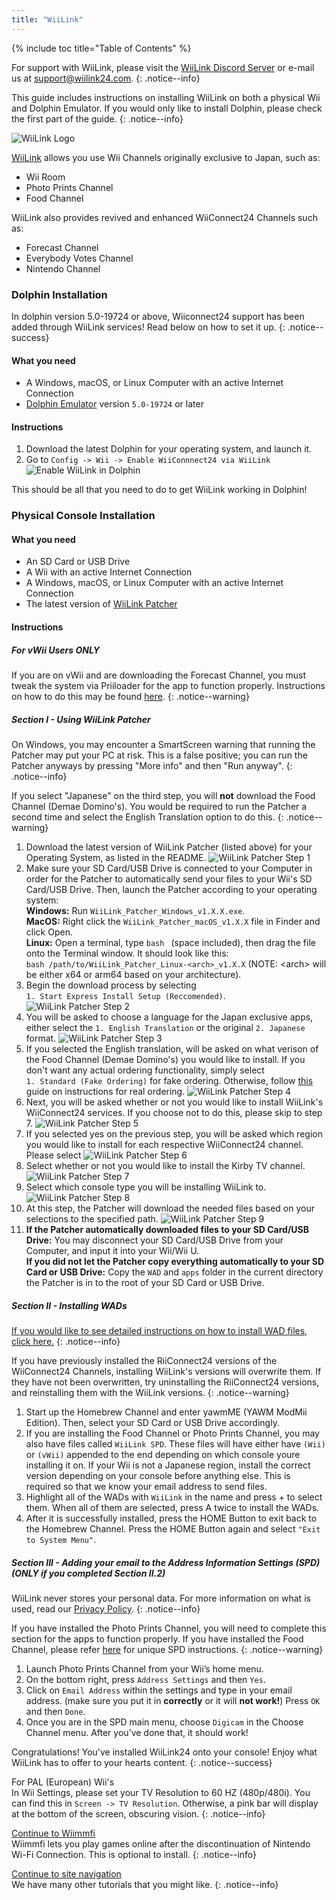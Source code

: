 ```yaml
---
title: "WiiLink"
---
```


{% include toc title="Table of Contents" %}

For support with WiiLink, please visit the [WiiLink Discord Server](https://discord.com/invite/reqUMqxu8D) or e-mail us at [support@wiilink24.com](mailto:support@wiilink24.com).
{: .notice--info}

This guide includes instructions on installing WiiLink on both a physical Wii and Dolphin Emulator. If you would only like to install Dolphin, please check the first part of the guide.
{: .notice--info}

![WiiLink Logo](/images/WiiLinkLogo.png)

[WiiLink](https://wiilink24.com/) allows you use Wii Channels originally exclusive to Japan, such as:

- Wii Room
- Photo Prints Channel
- Food Channel

WiiLink also provides revived and enhanced WiiConnect24 Channels such as:

- Forecast Channel
- Everybody Votes Channel
- Nintendo Channel

### Dolphin Installation

In dolphin version 5.0-19724 or above, Wiiconnect24 support has been added through WiiLink services! Read below on how to set it up.
{: .notice--success}

#### What you need

- A Windows, macOS, or Linux Computer with an active Internet Connection
- [Dolphin Emulator](https://dolphin-emu.org/download/) version `5.0-19724` or later

#### Instructions

1. Download the latest Dolphin for your operating system, and launch it.
2. Go to `Config -> Wii -> Enable WiiConnnect24 via WiiLink`
   ![Enable WiiLink in Dolphin](/images/Dolphin_WiiLink/enable-wiilink.png)

This should be all that you need to do to get WiiLink working in Dolphin!

### Physical Console Installation

#### What you need

- An SD Card or USB Drive
- A Wii with an active Internet Connection
- A Windows, macOS, or Linux Computer with an active Internet Connection
- The latest version of [WiiLink Patcher](https://github.com/WiiLink24/WiiLink24-Patcher/releases/latest)

#### Instructions

##### For vWii Users ONLY

If you are on vWii and are downloading the Forecast Channel, you must tweak the system via Priiloader for the app to function properly. Instructions on how to do this may be found [here](riiconnect24-vwii#section-iv---using-riiconnect24).
{: .notice--warning}

##### Section I - Using WiiLink Patcher

On Windows, you may encounter a SmartScreen warning that running the Patcher may put your PC at risk. This is a false positive; you can run the Patcher anyways by pressing "More info" and then "Run anyway".
{: .notice--info}

If you select "Japanese" on the third step, you will <b>not</b> download the Food Channel (Demae Domino's). You would be required to run the Patcher a second time and select the English Translation option to do this.
{: .notice--warning}

1. Download the latest version of WiiLink Patcher (listed above) for your Operating System, as listed in the README.
   ![WiiLink Patcher Step 1](/images/WiiLink_Patcher/1.png)
2. Make sure your SD Card/USB Drive is connected to your Computer in order for the Patcher to automatically send your files to your Wii's SD Card/USB Drive. Then, launch the Patcher according to your operating system:<br>
<b>Windows:</b> Run `WiiLink_Patcher_Windows_v1.X.X.exe`.<br>
<b>MacOS:</b> Right click the `WiiLink_Patcher_macOS_v1.X.X` file in Finder and click Open.<br>
<b>Linux:</b> Open a terminal, type `bash ` (space included), then drag the file onto the Terminal window. It should look like this: <br>`bash /path/to/WiiLink_Patcher_Linux-<arch>_v1.X.X` (NOTE: \<arch> will be either x64 or arm64 based on your architecture).
3. Begin the download process by selecting <br>`1. Start Express Install Setup (Reccomended)`.
   ![WiiLink Patcher Step 2](/images/WiiLink_Patcher/2.png)
3. You will be asked to choose a language for the Japan exclusive apps, either select the `1. English Translation` or the original `2. Japanese` format.
   ![WiiLink Patcher Step 3](/images/WiiLink_Patcher/3.png)
4. If you selected the English translation, will be asked on what verison of the Food Channel (Demae Domino's) you would like to install. If you don't want any actual ordering functionality, simply select <br>
`1. Standard (Fake Ordering)` for fake ordering. Otherwise, follow [this](wiilink-demae-dominos) guide on instructions for real ordering.
   ![WiiLink Patcher Step 4](/images/WiiLink_Patcher/4.png)
5. Next, you will be asked whether or not you would like to install WiiLink's WiiConnect24 services. If you choose not to do this, please skip to step 7.
   ![WiiLink Patcher Step 5](/images/WiiLink_Patcher/5.png)
6. If you selected yes on the previous step, you will be asked which region you would like to install for each respective WiiConnect24 channel. Please select
   ![WiiLink Patcher Step 6](/images/WiiLink_Patcher/6.png)
7. Select whether or not you would like to install the Kirby TV channel.
   ![WiiLink Patcher Step 7](/images/WiiLink_Patcher/7.png)
8. Select which console type you will be installing WiiLink to.
   ![WiiLink Patcher Step 8](/images/WiiLink_Patcher/8.png)
9. At this step, the Patcher will download the needed files based on your selections to the specified path.
   ![WiiLink Patcher Step 9](/images/WiiLink_Patcher/9.png)
10. <b>If the Patcher automatically downloaded files to your SD Card/USB Drive:</b> You may disconnect your SD Card/USB Drive from your Computer, and input it into your Wii/Wii U.<br>
<b>If you did not let the Patcher copy everything automatically to your SD Card or USB Drive:</b> Copy the `WAD` and `apps` folder in the current directory the Patcher is in to the root of your SD Card or USB Drive.

##### Section II - Installing WADs

[If you would like to see detailed instructions on how to install WAD files, click here.](yawmme)
{: .notice--info}

If you have previously installed the RiiConnect24 versions of the WiiConnect24 Channels, installing WiiLink's versions will overwrite them. If they have not been overwritten, try uninstalling the RiiConnect24 versions, and reinstalling them with the WiiLink versions.
{: .notice--warning}

1. Start up the Homebrew Channel and enter yawmME (YAWM ModMii Edition). Then, select your SD Card or USB Drive accordingly.
2. If you are installing the Food Channel or Photo Prints Channel, you may also have files called `WiiLink SPD`. These files will have either have `(Wii)` or `(vWii)` appended to the end depending on which console youre installing it on. If your Wii is not a Japanese region, install the correct version depending on your console before anything else. This is required so that we know your email address to send files.
3. Highlight all of the WADs with `WiiLink` in the name and press + to select them. When all of them are selected, press A twice to install the WADs.
4. After it is successfully installed, press the HOME Button to exit back to the Homebrew Channel. Press the HOME Button again and select `"Exit to System Menu"`.

##### Section III - Adding your email to the Address Information Settings (SPD) (ONLY if you completed Section II.2)

WiiLink never stores your personal data. For more information on what is used, read our [Privacy Policy](https://www.wiilink24.com/privacy-policy).
{: .notice--info}

If you have installed the Photo Prints Channel, you will need to complete this section for the apps to function properly. If you have installed the Food Channel, please refer [here](wiilink-demae-dominos#section-iv---adding-your-address-information-to-the-address-information-settings-spd) for unique SPD instructions.
{: .notice--warning}

1. Launch Photo Prints Channel from your Wii’s home menu.
2. On the bottom right, press `Address Settings` and then `Yes`.
3. Click on `Email Address` within the settings and type in your email address. (make sure you put it in <b>correctly</b> or it will <b>not work!</b>) Press `OK` and then `Done`.
4. Once you are in the SPD main menu, choose `Digicam` in the Choose Channel menu. After you’ve done that, it should work!

Congratulations! You've installed WiiLink24 onto your console! Enjoy what WiiLink has to offer to your hearts content.
{: .notice--success}

For PAL (European) Wii's<br>
In Wii Settings, please set your TV Resolution to 60 HZ (480p/480i). You can find this in `Screen -> TV Resolution`. Otherwise, a pink bar will display at the bottom of the screen, obscuring vision.
{: .notice--info}

[Continue to Wiimmfi](wiimmfi)<br>
Wiimmfi lets you play games online after the discontinuation of Nintendo Wi-Fi Connection. This is optional to install.
{: .notice--info}

[Continue to site navigation](site-navigation)<br>
We have many other tutorials that you might like.
{: .notice--info}
